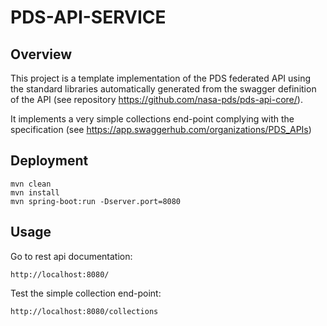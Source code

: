 # PDS-API-SERVICE

## Overview

This project is a template implementation of the PDS federated API using the standard libraries automatically generated from the swagger definition of the API (see repository https://github.com/nasa-pds/pds-api-core/).

It implements a very simple collections end-point complying with the specification (see https://app.swaggerhub.com/organizations/PDS_APIs)


## Deployment



    mvn clean
    mvn install
    mvn spring-boot:run -Dserver.port=8080
    
    
## Usage

Go to rest api documentation:

    http://localhost:8080/
    
    
Test the simple collection end-point:

    http://localhost:8080/collections
    

